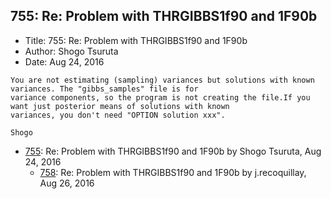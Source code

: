## 755: Re: Problem with THRGIBBS1f90 and 1F90b

- Title: 755: Re: Problem with THRGIBBS1f90 and 1F90b
- Author: Shogo Tsuruta
- Date: Aug 24, 2016
```
You are not estimating (sampling) variances but solutions with known variances. The "gibbs_samples" file is for
variance components, so the program is not creating the file.If you want just posterior means of solutions with known
variances, you don't need "OPTION solution xxx".

Shogo
```

- [755](0755.md): Re: Problem with THRGIBBS1f90 and 1F90b by Shogo Tsuruta, Aug 24, 2016
    - [758](0758.md): Re: Problem with THRGIBBS1f90 and 1F90b by j.recoquillay, Aug 26, 2016
